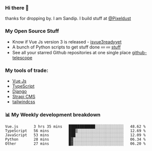 ### Hi there 👋

thanks for dropping by.
I am Sandip. I build stuff at [@Pixeldust](github.com/pixeldust-in/)

###  **My Open Source Stuff**

 - Know if Vue Js version 3 is released -  [isvue3readyyet](https://github.com/sandiprb/isvue3readyyet)
 - A bunch of Python scripts to get stuff done 💤 💤 [stuff](https://github.com/sandiprb/stuff)
 - See all your starred Github repositories at one single place [github-telescope](https://github.com/sandiprb/github-telescope)



###  **My tools of trade:**
 - [Vue Js](https://github.com/vuejs/vue/)
 - [TypeScript](https://github.com/microsoft/TypeScript)
 - [Django](github.com/django/django)
 - [Strapi CMS](github.com/strapi/strapi)
 - [tailwindcss](https://github.com/tailwindlabs/tailwindcss)


###  📊 **My Weekly development breakdown**
<!--START_SECTION:waka-->
```text
Vue.js       3 hrs 35 mins   ████████████░░░░░░░░░░░░░   48.62 % 
TypeScript   56 mins         ███▒░░░░░░░░░░░░░░░░░░░░░   12.69 % 
JavaScript   53 mins         ███░░░░░░░░░░░░░░░░░░░░░░   12.09 % 
Python       28 mins         █▓░░░░░░░░░░░░░░░░░░░░░░░   06.34 % 
Other        27 mins         █▓░░░░░░░░░░░░░░░░░░░░░░░   06.20 % 
```
<!--END_SECTION:waka-->
